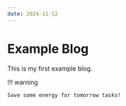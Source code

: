 ```yaml
---
date: 2024-11-12
---
```


# Example Blog

This is my first example blog.

!!! warning

    Save some energy for tomorrow tasks!
